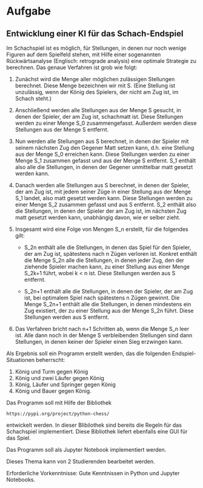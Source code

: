 # Aufgabe
## Entwicklung einer KI für das Schach-Endspiel

Im Schachspiel ist es möglich, für Stellungen, in denen nur noch wenige
Figuren auf dem Spielfeld stehen, mit Hilfe einer sogenannten
Rückwärtsanalyse (Englisch: retrograde analysis) eine optimale Strategie zu berechnen.
Das genaue Verfahren ist grob wie folgt:

1. Zunächst wird die Menge aller möglichen zulässigen Stellungen berechnet.  Diese Menge
    bezeichnen wir mit S.  (Eine Stellung ist unzulässig, wenn der König des Spielers,
    der nicht am Zug ist, im Schach steht.)

2. Anschließend werden alle Stellungen aus der Menge S gesucht, in denen der Spieler, der am Zug ist,
    schachmatt ist.  Diese Stellungen werden zu einer Menge S_0 zusammengefasst.  Außerdem werden diese
    Stellungen aus der Menge S entfernt.

3. Nun werden alle Stellungen aus S berechnet, in denen der Spieler mit seinem nächsten Zug
   den Gegener Matt setzen kann, d.h. eine Stellung aus der Menge S_0 erreichen kann.
   Diese Stellungen werden zu einer Menge S_1 zusammen gefasst und aus der Menge S entfernt.
   S_1 enthält also alle die Stellungen, in denen der Gegener unmittelbar matt
   gesetzt werden kann.

4. Danach werden alle Stellungen aus S berechnet, in denen der Spieler, der am Zug ist,
   mit jedem seiner Züge in einer Stellung aus der Menge S_1 landet, also matt gesetzt
   werden kann.
   Diese Stellungen werden zu einer Menge S_2 zusammen gefasst und aus S entfernt.
   S_2 enthält also die Stellungen, in denen der Spieler der am Zug ist, im nächsten Zug
   matt gesetzt werden kann, unabhängig davon, wie er selber zieht.

5. Insgesamt wird eine Folge von Mengen S_n erstellt, für die folgendes gilt:
   * S_2n enthält alle die Stellungen, in denen das Spiel für den Spieler, der am Zug ist,
   spätestens nach n Zügen verloren ist.
   Konkret enthält die Menge S_2n alle die Stellungen, in denen jeder Zug, den der ziehende
   Spieler machen kann, zu einer Stellung aus einer Menge S_2k+1 führt, wobei k < n ist.
   Diese Stellungen werden aus S entfernt.

   * S_2n+1 enthält alle die Stellungen, in denen der Spieler, der am Zug ist, bei optimalem
   Spiel nach spätestens n Zügen gewinnt.
   Die Menge S_2n+1 enthält alle die Stellungen, in denen mindestens ein Zug existiert,
   der zu einer Stellung aus der Menge S_2n führt.  Diese Stellungen werden aus S entfernt.

6. Das Verfahren bricht nach n+1 Schritten ab, wenn die Menge S_n leer ist.  Alle dann noch
   in der Menge S verbleibenden Stellungen sind dann Stellungen, in denen keiner der Spieler
   einen Sieg erzwingen kann.

Als Ergebnis soll ein Programm erstellt werden, das die folgenden Endspiel-Situationen beherrscht:
1. König und Turm gegen König
2. König und zwei Läufer gegen König
3. König, Läufer und Springer gegen König
4. König und Bauer gegen König.

Das Programm soll mit Hilfe der Bibliothek

```
https://pypi.org/project/python-chess/
```

entwickelt werden.  In dieser Blibilothek sind bereits die Regeln für das Schachspiel implementiert.
Diese Bibliothek liefert ebenfalls eine GUI für das Spiel.

Das Programm soll als Jupyter Notebook implementiert werden.

Dieses Thema kann von 2 Studierenden bearbeitet werden.

Erforderliche Vorkenntnisse: Gute Kenntnissen in Python und Jupyter Notebooks.